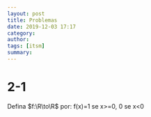 ```yaml
---
layout: post
title: Problemas
date: 2019-12-03 17:17
category: 
author: 
tags: [itsm]
summary: 
---
```


# 2-1

Defina $f:\R\to\R$ por:
f(x)=1 se x>=0, 0 se x<0